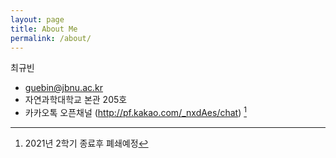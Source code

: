 ```yaml
---
layout: page
title: About Me
permalink: /about/
---
```


최규빈 
- guebin@jbnu.ac.kr
- 자연과학대학교 본관 205호 
- 카카오톡 오픈채널 (http://pf.kakao.com/_nxdAes/chat) [^1]

[^1]: 2021년 2학기 종료후 폐쇄예정 
